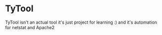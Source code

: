# TyTool
TyTool isn't an actual tool it's just project for learning :) and it's automation for netstat and Apache2
